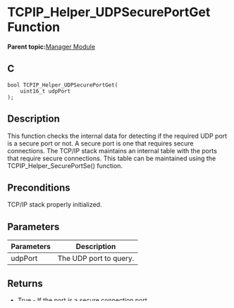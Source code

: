 # TCPIP\_Helper\_UDPSecurePortGet Function

**Parent topic:**[Manager Module](GUID-B37C4F4C-DC2D-48D9-9909-AACBA987B57A.md)

## C

```
bool TCPIP_Helper_UDPSecurePortGet(
    uint16_t udpPort
);
```

## Description

This function checks the internal data for detecting if the required UDP port is a secure port or not. A secure port is one that requires secure connections. The TCP/IP stack maintains an internal table with the ports that require secure connections. This table can be maintained using the TCPIP\_Helper\_SecurePortSe\(\) function.

## Preconditions

TCP/IP stack properly initialized.

## Parameters

|Parameters|Description|
|----------|-----------|
|udpPort|The UDP port to query.|

## Returns

-   True - If the port is a secure connection port.

-   False - If port is not secure \(the port is not found in the internal secure ports table\).


## Remarks

The TCP/IP stack populates the internal secure port table with default values as part of the stack power up procedure. The table is not re-initialized when the stack is brought down and then restarted.

